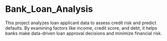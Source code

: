 # Bank_Loan_Analysis
This project analyzes loan applicant data to assess credit risk and predict defaults. By examining factors like income, credit score, and debt, it helps banks make data-driven loan approval decisions and minimize financial risk.
